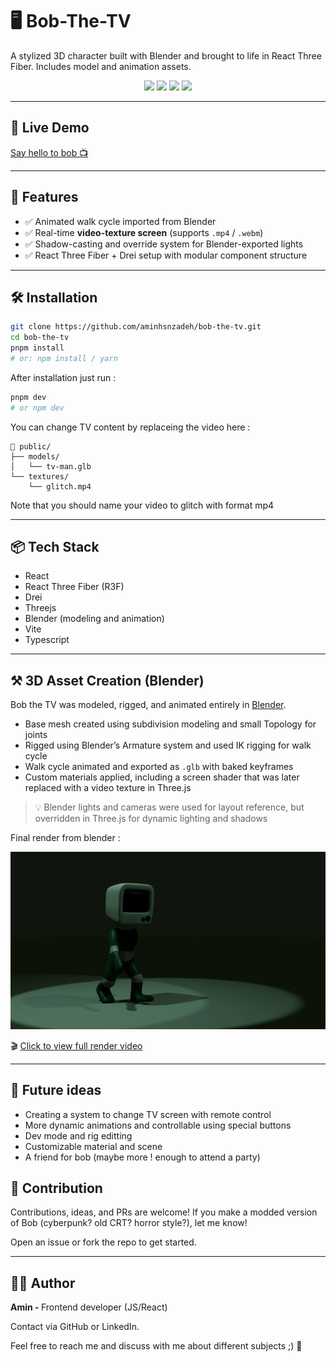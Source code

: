 # 🖥️ Bob-The-TV

A stylized 3D character built with Blender and brought to life in React Three Fiber. Includes model and animation assets.  


<p align="center">
  <img src="https://img.shields.io/badge/React-19.1-blue" />
  <img src="https://img.shields.io/badge/Three.js-WebGL-black" />
  <img src="https://img.shields.io/badge/Blender-4.1-orange" />
  <img src="https://img.shields.io/badge/Architecture-Clean-green" />
</p>


---

## 🚀 Live Demo

[Say hello to bob 📺](https://bob-the-tv.vercel.app/)

---

## 🧱 Features

- ✅ Animated walk cycle imported from Blender
- ✅ Real-time **video-texture screen** (supports `.mp4` / `.webm`)
- ✅ Shadow-casting and override system for Blender-exported lights
- ✅ React Three Fiber + Drei setup with modular component structure

---

## 🛠️ Installation

```bash
git clone https://github.com/aminhsnzadeh/bob-the-tv.git
cd bob-the-tv
pnpm install
# or: npm install / yarn
```
After installation just run :
```bash
pnpm dev
# or npm dev
```

You can change TV content by replaceing the video here :

```
📁 public/
├── models/
│   └── tv-man.glb
└── textures/
    └── glitch.mp4 
```

Note that you should name your video to glitch with format mp4

---

## 📦 Tech Stack

- React
- React Three Fiber (R3F)
- Drei
- Threejs
- Blender (modeling and animation)
- Vite
- Typescript

---

## ⚒️ 3D Asset Creation (Blender)

Bob the TV was modeled, rigged, and animated entirely in [Blender](https://blender.org/).

- Base mesh created using subdivision modeling and small Topology for joints
- Rigged using Blender’s Armature system and used IK rigging for walk cycle
- Walk cycle animated and exported as `.glb` with baked keyframes
- Custom materials applied, including a screen shader that was later replaced with a video texture in Three.js

> 💡 Blender lights and cameras were used for layout reference, but overridden in Three.js for dynamic lighting and shadows

Final render from blender :

<p align="center">
  <img src="./public/render-file/preview.gif" alt="Bob Preview" />
</p>

🎬 [Click to view full render video](./public/render-file/final.mp4)

---

## 🔮 Future ideas

- Creating a system to change TV screen with remote control
- More dynamic animations and controllable using special buttons
- Dev mode and rig editting
- Customizable material and scene
- A friend for bob (maybe more ! enough to attend a party)

## 🤝 Contribution

Contributions, ideas, and PRs are welcome!
If you make a modded version of Bob (cyberpunk? old CRT? horror style?), let me know!

Open an issue or fork the repo to get started.

---

## 🙋‍♂️ Author

<b> Amin - </b> Frontend developer (JS/React)

Contact via GitHub or LinkedIn.

Feel free to reach me and discuss with me about different subjects ;) 💙
